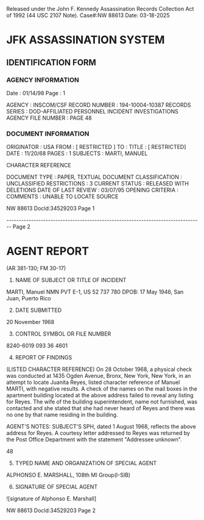 Released under the John F. Kennedy
Assassination Records Collection Act of
1992 (44 USC 2107 Note). Case#:NW
88613 Date: 03-18-2025

# JFK ASSASSINATION SYSTEM
## IDENTIFICATION FORM

### AGENCY INFORMATION

Date : 01/14/98
Page : 1

AGENCY : INSCOM/CSF
RECORD NUMBER : 194-10004-10387
RECORDS SERIES : DOD-AFFILIATED PERSONNEL INCIDENT INVESTIGATIONS
AGENCY FILE NUMBER : PAGE 48

### DOCUMENT INFORMATION

ORIGINATOR : USA
FROM : [ RESTRICTED ]
TO :
TITLE : [ RESTRICTED]
DATE : 11/20/68
PAGES : 1
SUBJECTS : MARTI, MANUEL

CHARACTER REFERENCE

DOCUMENT TYPE : PAPER, TEXTUAL DOCUMENT
CLASSIFICATION : UNCLASSIFIED
RESTRICTIONS : 3
CURRENT STATUS : RELEASED WITH DELETIONS
DATE OF LAST REVIEW : 03/07/95
OPENING CRITERIA :
COMMENTS : UNABLE TO LOCATE SOURCE

NW 88613 Docld:34529203 Page 1


-------------------------------------------------------------------------------- Page 2

# AGENT REPORT
(AR 381-130; FM 30-17)

1. NAME OF SUBJECT OR TITLE OF INCIDENT

MARTI, Manuel NMN
PVT E-1, US 52 737 780
DPOB: 17 May 1946, San Juan, Puerto Rico

2. DATE SUBMITTED

20 November 1968

3. CONTROL SYMBOL OR FILE NUMBER

8240-6019
093 36 4601

4. REPORT OF FINDINGS

(LISTED CHARACTER REFERENCE) On 28 October 1968, a physical check was conducted at 1435 Ogden Avenue, Bronx, New York, New York, in an attempt to locate Juanita Reyes, listed character reference of Manuel MARTI, with negative results. A check of the names on the mail boxes in the apartment building located at the above address failed to reveal any listing for Reyes. The wife of the building superintendent, name not furnished, was contacted and she stated that she had never heard of Reyes and there was no one by that name residing in the building.

AGENT'S NOTES: SUBJECT'S SPH, dated 1 August 1968, reflects the above address for Reyes. A courtesy letter addressed to Reyes was returned by the Post Office Department with the statement "Addressee unknown".

48

5. TYPED NAME AND ORGANIZATION OF SPECIAL AGENT

ALPHONSO E. MARSHALL, 108th MI Group(I-SIB)

6. SIGNATURE OF SPECIAL AGENT

![signature of Alphonso E. Marshall]

NW 88613 Docld:34529203 Page 2
